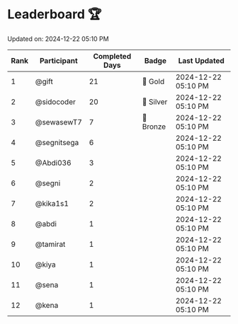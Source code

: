 # Leaderboard 🏆

Updated on: 2024-12-22 05:10 PM

| Rank | Participant       | Completed Days | Badge      | Last Updated         |
|------|-------------------|----------------|------------|----------------------|
| 1    | @gift             | 21             | 🏅 Gold     | 2024-12-22 05:10 PM |
| 2    | @sidocoder        | 20             | 🥈 Silver   | 2024-12-22 05:10 PM |
| 3    | @sewasewT7        | 7              | 🥉 Bronze   | 2024-12-22 05:10 PM |
| 4    | @segnitsega       | 6              |            | 2024-12-22 05:10 PM |
| 5    | @Abdi036          | 3              |            | 2024-12-22 05:10 PM |
| 6    | @segni            | 2              |            | 2024-12-22 05:10 PM |
| 7    | @kika1s1          | 2              |            | 2024-12-22 05:10 PM |
| 8    | @abdi             | 1              |            | 2024-12-22 05:10 PM |
| 9    | @tamirat          | 1              |            | 2024-12-22 05:10 PM |
| 10   | @kiya             | 1              |            | 2024-12-22 05:10 PM |
| 11   | @sena             | 1              |            | 2024-12-22 05:10 PM |
| 12   | @kena             | 1              |            | 2024-12-22 05:10 PM |
